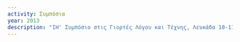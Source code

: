 ```yaml
---
activity: Συμπόσια
year: 2013
description: "ΙΗ' Συμπόσιο στις Γιορτές Λόγου και Τέχνης, Λευκάδα 10-11 Αυγούστου 2013, *Σύγχρονοι Λευκάδιοι δημιουργοί. Επιστήμη: Πέτρος Ν. Αργύρης, Πάνος Ι. Χόρτης. Ζωγραφική: Ζώης Ζαβερδινός, Οικογένεια Γαζή-Σίδερη.* Τα [*Πρακτικά*](/publications/praktika_symposiwn/praktika_symposiwn_16-17-18.html) εκδόθηκαν το 2015."
---
```

